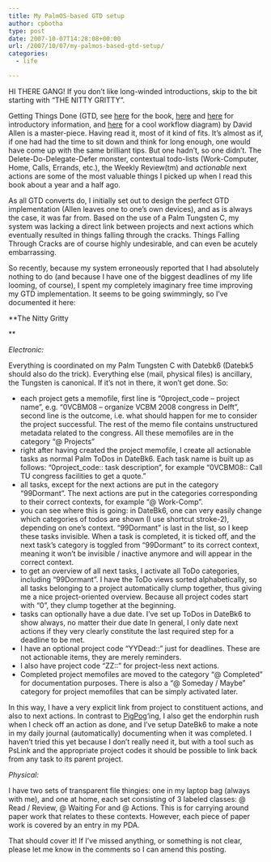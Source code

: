 ```yaml
---
title: My PalmOS-based GTD setup
author: cpbotha
type: post
date: 2007-10-07T14:28:08+00:00
url: /2007/10/07/my-palmos-based-gtd-setup/
categories:
  - life

---
```

HI THERE GANG! If you don&#8217;t like long-winded introductions, skip to the bit starting with &#8220;THE NITTY GRITTY&#8221;.

Getting Things Done (GTD, see [here][1] for the book, [here][2] and [here][3] for introductory information, and [here][4] for a cool workflow diagram) by David Allen is a master-piece. Having read it, most of it kind of fits. It&#8217;s almost as if, if one had had the time to sit down and think for long enough, one would have come up with the same brilliant tips. But one hadn&#8217;t, so one didn&#8217;t. The Delete-Do-Delegate-Defer monster, contextual todo-lists (Work-Computer, Home, Calls, Errands, etc.), the Weekly Review(tm) and _actionable_ next actions are some of the most valuable things I picked up when I read this book about a year and a half ago.

As all GTD converts do, I initially set out to design the perfect GTD implementation (Allen leaves one to one&#8217;s own devices), and as is always the case, it was far from. Based on the use of a Palm Tungsten C, my system was lacking a direct link between projects and next actions which eventually resulted in things falling through the cracks. Things Falling Through Cracks are of course highly undesirable, and can even be acutely embarrassing.

So recently, because my system erroneously reported that I had absolutely nothing to do (and because I have one of the biggest deadlines of my life looming, of course), I spent my completely imaginary free time improving my GTD implementation. It seems to be going swimmingly, so I&#8217;ve documented it here:

**The Nitty Gritty
  
** 
  
_Electronic:_
  
Everything is coordinated on my Palm Tungsten C with Datebk6 (Datebk5 should also do the trick). Everything else (mail, physical files) is ancillary, the Tungsten is canonical. If it&#8217;s not in there, it won&#8217;t get done. So:

  * each project gets a memofile, first line is &#8220;0project_code &#8211; project name&#8221;, e.g. &#8220;0VCBM08 &#8211; organize VCBM 2008 congress in Delft&#8221;, second line is the outcome, i.e. what should happen for me to consider the project successful. The rest of the memo file contains unstructured metadata related to the congress. All these memofiles are in the category &#8220;@ Projects&#8221;
  * right after having created the project memofile, I create all actionable tasks as normal Palm ToDos in DateBk6. Each task name is built up as follows: &#8220;0project_code:: task description&#8221;, for example &#8220;0VCBM08:: Call TU congress facilities to get a quote.&#8221;
  * all tasks, except for the next actions are put in the category &#8220;99Dormant&#8221;. The next actions are put in the categories corresponding to their correct contexts, for example &#8220;@ Work-Comp&#8221;.
  * you can see where this is going: in DateBk6, one can very easily change which categories of todos are shown (I use shortcut stroke-2), depending on one&#8217;s context. &#8220;99Dormant&#8221; is last in the list, so I keep these tasks invisible. When a task is completed, it is ticked off, and the next task&#8217;s category is toggled from &#8220;99Dormant&#8221; to its correct context, meaning it won&#8217;t be invisible / inactive anymore and will appear in the correct context.
  * to get an overview of all next tasks, I activate all ToDo categories, including &#8220;99Dormant&#8221;. I have the ToDo views sorted alphabetically, so all tasks belonging to a project automatically clump together, thus giving me a nice project-oriented overview. Because all project codes start with &#8220;0&#8221;, they clump together at the beginning.
  * tasks can optionally have a due date. I&#8217;ve set up ToDos in DateBk6 to show always, no matter their due date In general, I only date next actions if they very clearly constitute the last required step for a deadline to be met.
  * I have an optional project code &#8220;YYDead::&#8221; just for deadlines. These are not actionable items, they are merely reminders.
  * I also have project code &#8220;ZZ::&#8221; for project-less next actions.
  * Completed project memofiles are moved to the category &#8220;@ Completed&#8221; for documentation purposes. There is also a &#8220;@ Someday / Maybe&#8221; category for project memofiles that can be simply activated later.

In this way, I have a very explicit link from project to constituent actions, and also to next actions. In contrast to [PigPog][5]&#8216;ing, I also get the endorphin rush when I check off an action as done, and I&#8217;ve setup DateBk6 to make a note in my daily journal (automatically) documenting when it was completed. I haven&#8217;t tried this yet because I don&#8217;t really need it, but with a tool such as PsLink and the appropriate project codes it should be possible to link back from any task to its parent project.

_Physical:_
  
I have two sets of transparent file thingies: one in my laptop bag (always with me), and one at home, each set consisting of 3 labeled classes: @ Read / Review, @ Waiting For and @ Actions. This is for carrying around paper work that relates to these contexts. However, each piece of paper work is covered by an entry in my PDA.

That should cover it! If I&#8217;ve missed anything, or something is not clear, please let me know in the comments so I can amend this posting.

 [1]: http://www.amazon.co.uk/Getting-Things-Done-Stress-Free-Productivity/dp/0142000280/ref=pd_bbs_sr_2/026-1822804-9222826?ie=UTF8&s=books&qid=1191746337&sr=8-2 "Link to Allen's GTD on amazon.co.uk."
 [2]: http://www.43folders.com/2004/09/08/getting-started-with-getting-things-done "43folders introduction to GTD."
 [3]: http://gtd.marvelz.com/blog/2007/07/10/gtd-gems-part-1/ "More intro info on GTD."
 [4]: http://www.scribd.com/doc/249379/Getting-Things-Done-advanced-work-flow-diagram "GTD advanced workflow diagram"
 [5]: http://pigpog.com/node/1031 "GTD PigPog method"